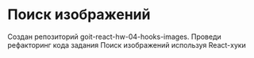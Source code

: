 # Поиск изображений
Создан репозиторий goit-react-hw-04-hooks-images.
Проведи рефакторинг кода задания Поиск изображений используя React-хуки
